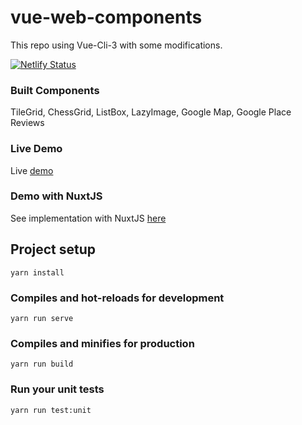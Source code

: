 # vue-web-components

This repo using Vue-Cli-3 with some modifications.

[![Netlify Status](https://api.netlify.com/api/v1/badges/44289df9-a126-46f1-8bbf-65fe3ee3f520/deploy-status)](https://app.netlify.com/sites/vue-web-components/deploys)

### Built Components

TileGrid, ChessGrid, ListBox, LazyImage, Google Map, Google Place Reviews

### Live Demo

Live [demo](https://vue-web-components.netlify.com/)

### Demo with NuxtJS

See implementation with NuxtJS [here](https://github.com/janumedia/nuxt-web-template)

## Project setup
```
yarn install
```

### Compiles and hot-reloads for development
```
yarn run serve
```

### Compiles and minifies for production
```
yarn run build
```

### Run your unit tests
```
yarn run test:unit
```
